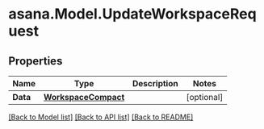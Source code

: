 
# asana.Model.UpdateWorkspaceRequest

## Properties

Name | Type | Description | Notes
------------ | ------------- | ------------- | -------------
**Data** | [**WorkspaceCompact**](WorkspaceCompact.md) |  | [optional] 

[[Back to Model list]](../README.md#documentation-for-models)
[[Back to API list]](../README.md#documentation-for-api-endpoints)
[[Back to README]](../README.md)

